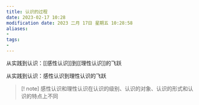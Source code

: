 ```yaml
---
title: 认识的过程
date: 2023-02-17 10:28
modification date: 2023 二月 17日 星期五 10:28:58
aliases: 
- 
tags: 
- 
---
```


从实践到认识：[[感性认识]]到[[理性认识]]的飞跃

从实践到认识：感性认识到理性认识的飞跃

>[! note]
>感性认识和理性认识在认识的级别、认识的对象、认识的形式和认识的特点上不同
>